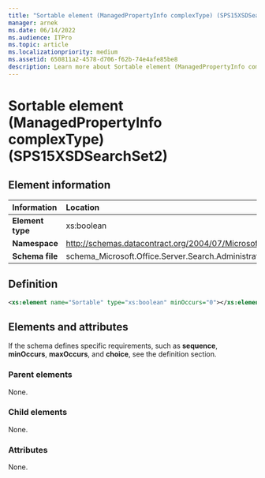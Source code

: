 ```yaml
---
title: "Sortable element (ManagedPropertyInfo complexType) (SPS15XSDSearchSet2)"
manager: arnek
ms.date: 06/14/2022
ms.audience: ITPro
ms.topic: article
ms.localizationpriority: medium
ms.assetid: 650811a2-4578-d706-f62b-74e4afe85be8
description: Learn more about Sortable element (ManagedPropertyInfo complexType) (SPS15XSDSearchSet2).
---
```


# Sortable element (ManagedPropertyInfo complexType) (SPS15XSDSearchSet2)



## Element information

|Information|Location|
|:-----|:-----|
|**Element type**  |xs:boolean   |
|**Namespace**  |http://schemas.datacontract.org/2004/07/Microsoft.Office.Server.Search.Administration   |
|**Schema file** |schema_Microsoft.Office.Server.Search.Administration.xsd |

## Definition

```XML
<xs:element name="Sortable" type="xs:boolean" minOccurs="0"></xs:element>

```

## Elements and attributes

If the schema defines specific requirements, such as **sequence**, **minOccurs**, **maxOccurs**, and **choice**, see the definition section.

### Parent elements

None.

### Child elements

None.

### Attributes

None.
